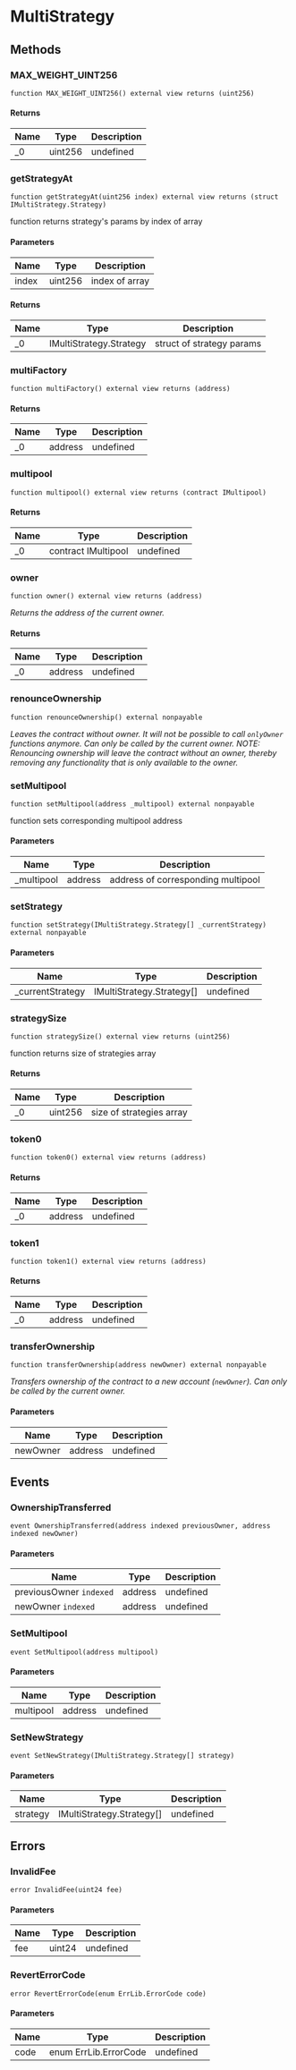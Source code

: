 # MultiStrategy









## Methods

### MAX_WEIGHT_UINT256

```solidity
function MAX_WEIGHT_UINT256() external view returns (uint256)
```






#### Returns

| Name | Type | Description |
|---|---|---|
| _0 | uint256 | undefined |

### getStrategyAt

```solidity
function getStrategyAt(uint256 index) external view returns (struct IMultiStrategy.Strategy)
```

function returns strategy&#39;s params by index of array



#### Parameters

| Name | Type | Description |
|---|---|---|
| index | uint256 | index of array |

#### Returns

| Name | Type | Description |
|---|---|---|
| _0 | IMultiStrategy.Strategy | struct of strategy params |

### multiFactory

```solidity
function multiFactory() external view returns (address)
```






#### Returns

| Name | Type | Description |
|---|---|---|
| _0 | address | undefined |

### multipool

```solidity
function multipool() external view returns (contract IMultipool)
```






#### Returns

| Name | Type | Description |
|---|---|---|
| _0 | contract IMultipool | undefined |

### owner

```solidity
function owner() external view returns (address)
```



*Returns the address of the current owner.*


#### Returns

| Name | Type | Description |
|---|---|---|
| _0 | address | undefined |

### renounceOwnership

```solidity
function renounceOwnership() external nonpayable
```



*Leaves the contract without owner. It will not be possible to call `onlyOwner` functions anymore. Can only be called by the current owner. NOTE: Renouncing ownership will leave the contract without an owner, thereby removing any functionality that is only available to the owner.*


### setMultipool

```solidity
function setMultipool(address _multipool) external nonpayable
```

function sets corresponding multipool address



#### Parameters

| Name | Type | Description |
|---|---|---|
| _multipool | address | address of corresponding multipool |

### setStrategy

```solidity
function setStrategy(IMultiStrategy.Strategy[] _currentStrategy) external nonpayable
```





#### Parameters

| Name | Type | Description |
|---|---|---|
| _currentStrategy | IMultiStrategy.Strategy[] | undefined |

### strategySize

```solidity
function strategySize() external view returns (uint256)
```

function returns size of strategies array




#### Returns

| Name | Type | Description |
|---|---|---|
| _0 | uint256 | size of strategies array |

### token0

```solidity
function token0() external view returns (address)
```






#### Returns

| Name | Type | Description |
|---|---|---|
| _0 | address | undefined |

### token1

```solidity
function token1() external view returns (address)
```






#### Returns

| Name | Type | Description |
|---|---|---|
| _0 | address | undefined |

### transferOwnership

```solidity
function transferOwnership(address newOwner) external nonpayable
```



*Transfers ownership of the contract to a new account (`newOwner`). Can only be called by the current owner.*

#### Parameters

| Name | Type | Description |
|---|---|---|
| newOwner | address | undefined |



## Events

### OwnershipTransferred

```solidity
event OwnershipTransferred(address indexed previousOwner, address indexed newOwner)
```





#### Parameters

| Name | Type | Description |
|---|---|---|
| previousOwner `indexed` | address | undefined |
| newOwner `indexed` | address | undefined |

### SetMultipool

```solidity
event SetMultipool(address multipool)
```





#### Parameters

| Name | Type | Description |
|---|---|---|
| multipool  | address | undefined |

### SetNewStrategy

```solidity
event SetNewStrategy(IMultiStrategy.Strategy[] strategy)
```





#### Parameters

| Name | Type | Description |
|---|---|---|
| strategy  | IMultiStrategy.Strategy[] | undefined |



## Errors

### InvalidFee

```solidity
error InvalidFee(uint24 fee)
```





#### Parameters

| Name | Type | Description |
|---|---|---|
| fee | uint24 | undefined |

### RevertErrorCode

```solidity
error RevertErrorCode(enum ErrLib.ErrorCode code)
```





#### Parameters

| Name | Type | Description |
|---|---|---|
| code | enum ErrLib.ErrorCode | undefined |


